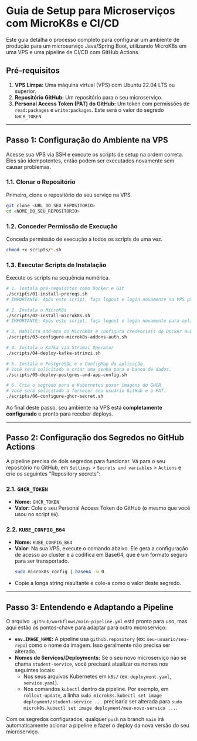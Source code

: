 # Guia de Setup para Microserviços com MicroK8s e CI/CD

Este guia detalha o processo completo para configurar um ambiente de produção para um microserviço Java/Spring Boot, utilizando MicroK8s em uma VPS e uma pipeline de CI/CD com GitHub Actions.

## Pré-requisitos

1.  **VPS Limpa:** Uma máquina virtual (VPS) com Ubuntu 22.04 LTS ou superior.
2.  **Repositório GitHub:** Um repositório para o seu microserviço.
3.  **Personal Access Token (PAT) do GitHub:** Um token com permissões de `read:packages` e `write:packages`. Este será o valor do segredo `GHCR_TOKEN`.

---

## Passo 1: Configuração do Ambiente na VPS

Acesse sua VPS via SSH e execute os scripts de setup na ordem correta. Eles são idempotentes, então podem ser executados novamente sem causar problemas.

### 1.1. Clonar o Repositório
Primeiro, clone o repositório do seu serviço na VPS.

```bash
git clone <URL_DO_SEU_REPOSITORIO>
cd <NOME_DO_SEU_REPOSITORIO>
```

### 1.2. Conceder Permissão de Execução
Conceda permissão de execução a todos os scripts de uma vez.

```bash
chmod +x scripts/*.sh
```

### 1.3. Executar Scripts de Instalação
Execute os scripts na sequência numérica.

```bash
# 1. Instala pré-requisitos como Docker e Git
./scripts/01-install-prereqs.sh
# IMPORTANTE: Após este script, faça logout e login novamente na VPS para aplicar as permissões do Docker.

# 2. Instala o MicroK8s
./scripts/02-install-microk8s.sh
# IMPORTANTE: Após este script, faça logout e login novamente para aplicar as permissões do MicroK8s.

# 3. Habilita add-ons do MicroK8s e configura credenciais do Docker Hub (opcional)
./scripts/03-configure-microk8s-addons-auth.sh

# 4. Instala o Kafka via Strimzi Operator
./scripts/04-deploy-kafka-strimzi.sh

# 5. Instala o PostgreSQL e o ConfigMap da aplicação
# Você será solicitado a criar uma senha para o banco de dados.
./scripts/05-deploy-postgres-and-app-config.sh

# 6. Cria o segredo para o Kubernetes puxar imagens do GHCR
# Você será solicitado a fornecer seu usuário GitHub e o PAT.
./scripts/06-configure-ghcr-secret.sh
```

Ao final deste passo, seu ambiente na VPS está **completamente configurado** e pronto para receber deploys.

---

## Passo 2: Configuração dos Segredos no GitHub Actions

A pipeline precisa de dois segredos para funcionar. Vá para o seu repositório no GitHub, em `Settings` > `Secrets and variables` > `Actions` e crie os seguintes "Repository secrets":

### 2.1. `GHCR_TOKEN`
*   **Nome:** `GHCR_TOKEN`
*   **Valor:** Cole o seu Personal Access Token do GitHub (o mesmo que você usou no script `06`).

### 2.2. `KUBE_CONFIG_B64`
*   **Nome:** `KUBE_CONFIG_B64`
*   **Valor:** Na sua VPS, execute o comando abaixo. Ele gera a configuração de acesso ao cluster e a codifica em Base64, que é um formato seguro para ser transportado.
    ```bash
    sudo microk8s config | base64 -w 0
    ```
*   Copie a longa string resultante e cole-a como o valor deste segredo.

---

## Passo 3: Entendendo e Adaptando a Pipeline

O arquivo `.github/workflows/main-pipeline.yml` está pronto para uso, mas aqui estão os pontos-chave para adaptar para outro microserviço:

*   **`env.IMAGE_NAME`:** A pipeline usa `github.repository` (ex: `seu-usuario/seu-repo`) como o nome da imagem. Isso geralmente não precisa ser alterado.
*   **Nomes de Serviços/Deployments:** Se o seu novo microserviço não se chama `student-service`, você precisará atualizar os nomes nos seguintes locais:
    *   Nos seus arquivos Kubernetes em `k8s/` (ex: `deployment.yaml`, `service.yaml`).
    *   Nos comandos `kubectl` dentro da pipeline. Por exemplo, em `rollout-update`, a linha `sudo microk8s.kubectl set image deployment/student-service ...` precisaria ser alterada para `sudo microk8s.kubectl set image deployment/meu-novo-servico ...`.

Com os segredos configurados, qualquer `push` na branch `main` irá automaticamente acionar a pipeline e fazer o deploy da nova versão do seu microserviço.
